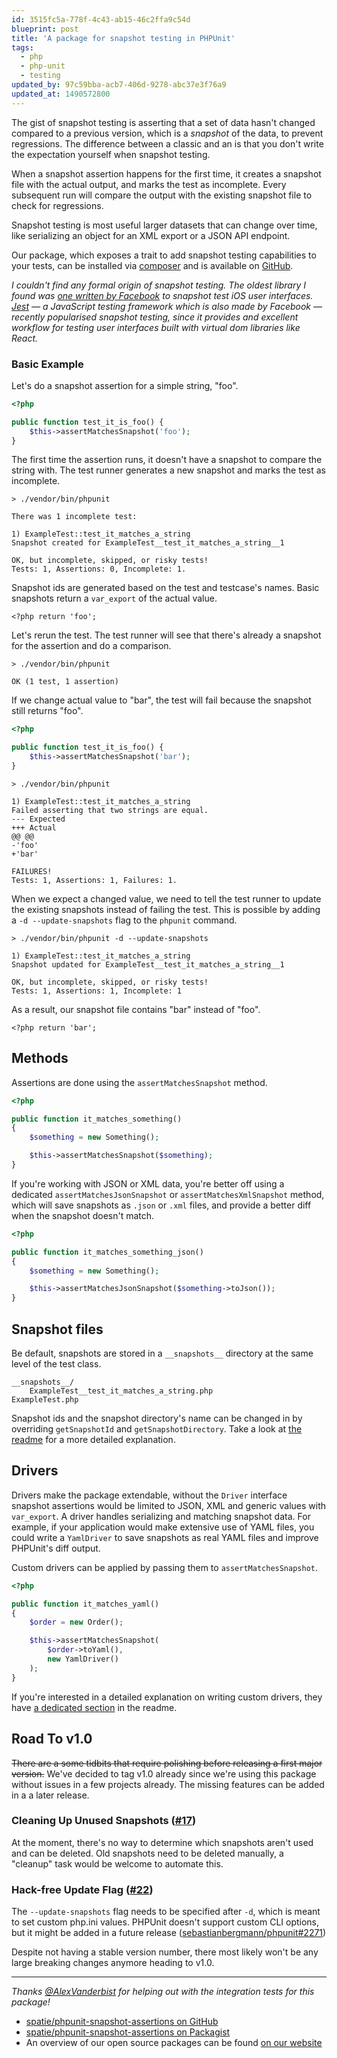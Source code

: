 ```yaml
---
id: 3515fc5a-778f-4c43-ab15-46c2ffa9c54d
blueprint: post
title: 'A package for snapshot testing in PHPUnit'
tags:
  - php
  - php-unit
  - testing
updated_by: 97c59bba-acb7-406d-9278-abc37e3f76a9
updated_at: 1490572800
---
```

The gist of snapshot testing is asserting that a set of data hasn't changed compared to a previous version, which is a _snapshot_ of the data, to prevent regressions. The difference between a classic and an is that you don't write the expectation yourself when snapshot testing.

When a snapshot assertion happens for the first time, it creates a snapshot file with the actual output, and marks the test as incomplete. Every subsequent run will compare the output with the existing snapshot file to check for regressions.

Snapshot testing is most useful larger datasets that can change over time, like serializing an object for an XML export or a JSON API endpoint.

<!--more-->

Our package, which exposes a trait to add snapshot testing capabilities to your tests, can be installed via [composer](https://packagist.org/packages/spatie/phpunit-snapshot-assertions) and is available on [GitHub](https://github.com/spatie/phpunit-snapshot-assertions).

_I couldn't find any formal origin of snapshot testing. The oldest library I found was [one written by Facebook](https://github.com/facebook/ios-snapshot-test-case) to snapshot test iOS user interfaces. [Jest](https://facebook.github.io/jest/) — a JavaScript testing framework which is also made by Facebook — recently popularised snapshot testing, since it provides and excellent workflow for testing user interfaces built with virtual dom libraries like React._

### Basic Example

Let's do a snapshot assertion for a simple string, "foo".

```php
<?php

public function test_it_is_foo() {
    $this->assertMatchesSnapshot('foo');
}
```

The first time the assertion runs, it doesn't have a snapshot to compare the string with. The test runner generates a new snapshot and marks the test as incomplete.

```
> ./vendor/bin/phpunit

There was 1 incomplete test:

1) ExampleTest::test_it_matches_a_string
Snapshot created for ExampleTest__test_it_matches_a_string__1

OK, but incomplete, skipped, or risky tests!
Tests: 1, Assertions: 0, Incomplete: 1.
```

Snapshot ids are generated based on the test and testcase's names. Basic snapshots return a `var_export` of the actual value.

```
<?php return 'foo';
```

Let's rerun the test. The test runner will see that there's already a snapshot for the assertion and do a comparison.

```
> ./vendor/bin/phpunit

OK (1 test, 1 assertion)
```

If we change actual value to "bar", the test will fail because the snapshot still returns "foo".

```php
<?php

public function test_it_is_foo() {
    $this->assertMatchesSnapshot('bar');
}
```

```
> ./vendor/bin/phpunit

1) ExampleTest::test_it_matches_a_string
Failed asserting that two strings are equal.
--- Expected
+++ Actual
@@ @@
-'foo'
+'bar'

FAILURES!
Tests: 1, Assertions: 1, Failures: 1.
```

When we expect a changed value, we need to tell the test runner to update the existing snapshots instead of failing the test. This is possible by adding a `-d --update-snapshots` flag to the `phpunit` command.

```
> ./vendor/bin/phpunit -d --update-snapshots

1) ExampleTest::test_it_matches_a_string
Snapshot updated for ExampleTest__test_it_matches_a_string__1

OK, but incomplete, skipped, or risky tests!
Tests: 1, Assertions: 1, Incomplete: 1
```

As a result, our snapshot file contains "bar" instead of "foo".

```
<?php return 'bar';
```

## Methods

Assertions are done using the `assertMatchesSnapshot` method.

```php
<?php

public function it_matches_something()
{
    $something = new Something();

    $this->assertMatchesSnapshot($something);
}
```

If you're working with JSON or XML data, you're better off using a dedicated `assertMatchesJsonSnapshot` or `assertMatchesXmlSnapshot` method, which will save snapshots as `.json` or `.xml` files, and provide a better diff when the snapshot doesn't match.

```php
<?php

public function it_matches_something_json()
{
    $something = new Something();

    $this->assertMatchesJsonSnapshot($something->toJson());
}
```

## Snapshot files

Be default, snapshots are stored in a `__snapshots__` directory at the same level of the test
class.

```
__snapshots__/
    ExampleTest__test_it_matches_a_string.php
ExampleTest.php
```

Snapshot ids and the snapshot directory's name can be changed in by overriding `getSnapshotId` and `getSnapshotDirectory`. Take a look at [the readme](https://github.com/spatie/phpunit-snapshot-assertions#customizing-snapshot-ids-and-directories) for a more detailed explanation.

## Drivers

Drivers make the package extendable, without the `Driver` interface snapshot assertions would be limited to JSON, XML and generic values with `var_export`. A driver handles serializing and matching snapshot data. For example, if your application would make extensive use of YAML files, you could write a `YamlDriver` to save snapshots as real YAML files and improve PHPUnit's diff output.

Custom drivers can be applied by passing them to `assertMatchesSnapshot`.

```php
<?php

public function it_matches_yaml()
{
    $order = new Order();

    $this->assertMatchesSnapshot(
        $order->toYaml(),
        new YamlDriver()
    );
}
```

If you're interested in a detailed explanation on writing custom drivers, they have [a dedicated section](https://github.com/spatie/phpunit-snapshot-assertions#writing-custom-drivers) in the readme.

## Road To v1.0

<strike>There are a some tidbits that require polishing before releasing a first major version.</strike> We've decided to tag v1.0 already since we're using this package without issues in a few projects already. The missing features can be added in a a later release.

### Cleaning Up Unused Snapshots ([#17](https://github.com/spatie/phpunit-snapshot-assertions/issues/17))

At the moment, there's no way to determine which snapshots aren't used and can be deleted. Old snapshots need to be deleted manually, a "cleanup" task would be welcome to automate this.

### Hack-free Update Flag ([#22](https://github.com/spatie/phpunit-snapshot-assertions/issues/22))

The `--update-snapshots` flag needs to be specified after `-d`, which is meant to set custom php.ini values. PHPUnit doesn't support custom CLI options, but it might be added in a future release ([sebastianbergmann/phpunit#2271](https://github.com/sebastianbergmann/phpunit/issues/2271))

Despite not having a stable version number, there most likely won't be any large breaking changes anymore heading to v1.0.

---

_Thanks [@AlexVanderbist](https://twitter.com/alexvanderbist) for helping out with the integration tests for this package!_

- [spatie/phpunit-snapshot-assertions on GitHub](https://github.com/spatie/phpunit-snapshot-assertions)
- [spatie/phpunit-snapshot-assertions on Packagist](https://packagist.org/packages/spatie/phpunit-snapshot-assertions)
- An overview of our open source packages can be found [on our website](https://spatie.be/en/opensource)
